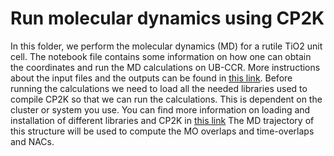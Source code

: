 # Run molecular dynamics using CP2K

In this folder, we perform the molecular dynamics (MD) for a rutile TiO2 unit cell. The notebook file contains some information
on how one can obtain the coordinates and run the MD calculations on UB-CCR. More instructions about the input files and the outputs
can be found in [this link](https://github.com/compchem-cybertraining/Tutorials_CP2K/tree/master/7_molecular_dynamics). Before running the calculations 
we need to load all the needed libraries used to compile CP2K so that we can run the calculations. This is dependent on the cluster or system you use. You can 
find more information on loading and installation of different libraries 
and CP2K in [this link](https://github.com/compchem-cybertraining/Tutorials_CP2K/blob/master/INSTALLATION.md)
The MD trajectory of this structure will be used to compute the MO overlaps and time-overlaps and NACs. 
